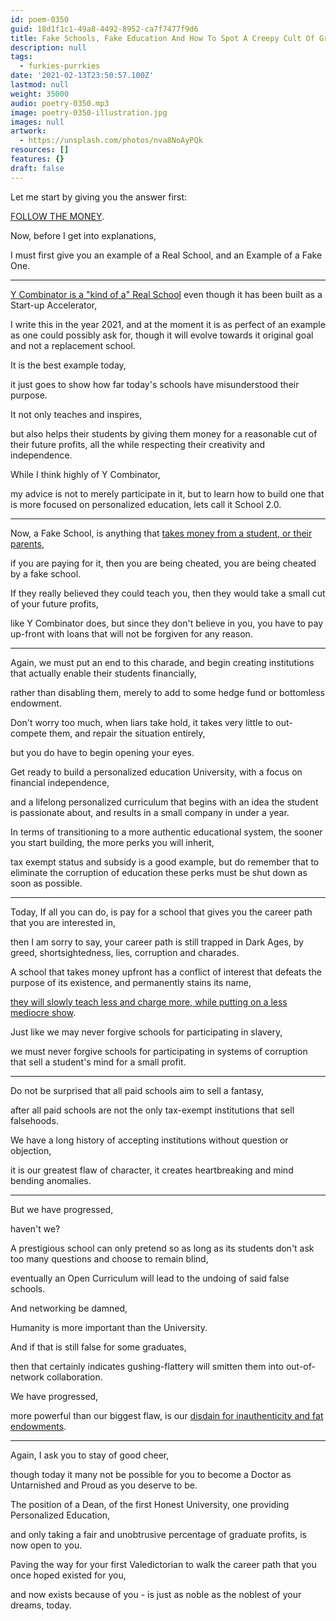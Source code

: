 ```yaml
---
id: poem-0350
guid: 18d1f1c1-49a8-4492-8952-ca7f7477f9d6
title: Fake Schools, Fake Education And How To Spot A Creepy Cult Of Greed
description: null
tags:
  - furkies-purrkies
date: '2021-02-13T23:50:57.100Z'
lastmod: null
weight: 35000
audio: poetry-0350.mp3
image: poetry-0350-illustration.jpg
images: null
artwork:
  - https://unsplash.com/photos/nva8NoAyPQk
resources: []
features: {}
draft: false
---
```


Let me start by giving you the answer first:

[FOLLOW THE MONEY](https://www.youtube.com/watch?v=pUanS5OWy_k "Follow The Money").

Now, before I get into explanations,

I must first give you an example of a Real School, and an Example of a Fake One.

---

[Y Combinator is a "kind of a" Real School](https://www.youtube.com/watch?v=oXwFeOv5z0I) even though it has been built as a Start-up Accelerator,

I write this in the year 2021, and at the moment it is as perfect of an example as one could possibly ask for, though it will evolve towards it original goal and not a replacement school.

It is the best example today,

it just goes to show how far today's schools have misunderstood their purpose.

It not only teaches and inspires,

but also helps their students by giving them money for a reasonable cut of their future profits, all the while respecting their creativity and independence.

While I think highly of Y Combinator,

my advice is not to merely participate in it, but to learn how to build one that is more focused on personalized education, lets call it School 2.0.

---

Now, a Fake School, is anything that [takes money from a student, or their parents](https://www.youtube.com/watch?v=DjxhenAHyGk),

if you are paying for it, then you are being cheated, you are being cheated by a fake school.

If they really believed they could teach you, then they would take a small cut of your future profits,

like Y Combinator does, but since they don't believe in you, you have to pay up-front with loans that will not be forgiven for any reason.

---

Again, we must put an end to this charade, and begin creating institutions that actually enable their students financially,

rather than disabling them, merely to add to some hedge fund or bottomless endowment.

Don't worry too much, when liars take hold, it takes very little to out-compete them, and repair the situation entirely,

but you do have to begin opening your eyes.

Get ready to build a personalized education University, with a focus on financial independence,

and a lifelong personalized curriculum that begins with an idea the student is passionate about, and results in a small company in under a year.

In terms of transitioning to a more authentic educational system, the sooner you start building, the more perks you will inherit,

tax exempt status and subsidy is a good example, but do remember that to eliminate the corruption of education these perks must be shut down as soon as possible.

---

Today, If all you can do, is pay for a school that gives you the career path that you are interested in,

then I am sorry to say, your career path is still trapped in Dark Ages, by greed, shortsightedness, lies, corruption and charades.

A school that takes money upfront has a conflict of interest that defeats the purpose of its existence, and permanently stains its name,

[they will slowly teach less and charge more, while putting on a less mediocre show](https://www.youtube.com/watch?v=ULFSGNK4VSc).

Just like we may never forgive schools for participating in slavery,

we must never forgive schools for participating in systems of corruption that sell a student's mind for a small profit.

---

Do not be surprised that all paid schools aim to sell a fantasy,

after all paid schools are not the only tax-exempt institutions that sell falsehoods.

We have a long history of accepting institutions without question or objection,

it is our greatest flaw of character, it creates heartbreaking and mind bending anomalies.

---

But we have progressed,

haven't we?

A prestigious school can only pretend so as long as its students don't ask too many questions and choose to remain blind,

eventually an Open Curriculum will lead to the undoing of said false schools.

And networking be damned,

Humanity is more important than the University.

And if that is still false for some graduates,

then that certainly indicates gushing-flattery will smitten them into out-of-network collaboration.

We have progressed,

more powerful than our biggest flaw, is our [disdain for inauthenticity and fat endowments](https://www.youtube.com/watch?v=tXgCG50YoWs).

---

Again, I ask you to stay of good cheer,

though today it many not be possible for you to become a Doctor as Untarnished and Proud as you deserve to be.

The position of a Dean, of the first Honest University, one providing Personalized Education,

and only taking a fair and unobtrusive percentage of graduate profits, is now open to you.

Paving the way for your first Valedictorian to walk the career path that you once hoped existed for you,

and now exists because of you - is just as noble as the noblest of your dreams, today.
